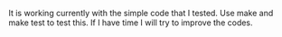 It is working currently with the simple code that I tested.
Use make and make test to test this.
If I have time I will try to improve the codes.

